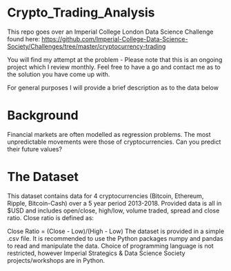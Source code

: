 # Crypto_Trading_Analysis
This repo goes over an Imperial College London Data Science Challenge found here: https://github.com/Imperial-College-Data-Science-Society/Challenges/tree/master/cryptocurrency-trading

You will find my attempt at the problem - Please note that this is an ongoing project which I review monthly. Feel free to have a go and contact me as to the solution you have come up with.

For general purposes I will provide a brief description as to the data below
# Background
Financial markets are often modelled as regression problems. The most unpredictable movements were those of cryptocurrencies. Can you predict their future values?

# The Dataset
This dataset contains data for 4 cryptocurrencies (Bitcoin, Ethereum, Ripple, Bitcoin-Cash) over a 5 year period 2013-2018. Provided data is all in $USD and includes open/close, high/low, volume traded, spread and close ratio. Close ratio is defined as:

Close Ratio = (Close - Low)/(High - Low)
The dataset is provided in a simple .csv file. It is recommended to use the Python packages numpy and pandas to read and manipulate the data. Choice of programming language is not restricted, however Imperial Strategics & Data Science Society projects/workshops are in Python.
